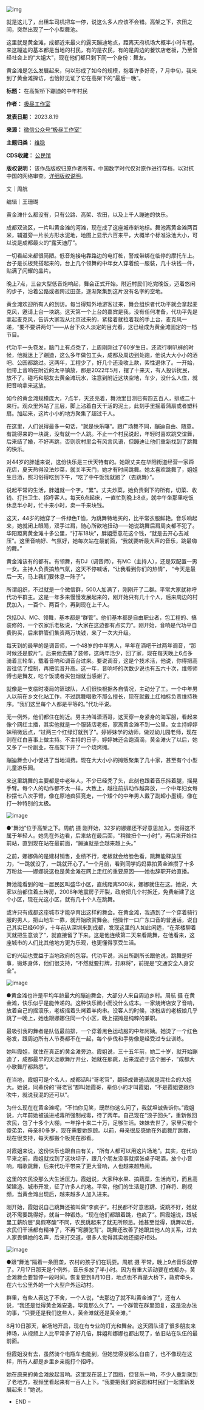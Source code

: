 ![img](https://chinadigitaltimes.net/chinese/files/2023/08/image-1692440057086.png)


就是这儿了，出租车司机把车一停，说这么多人应该不会错。高架之下，农田之间，突然出现了一个小型舞池。


这里就是黄金滩，成都近来最火的露天蹦迪地点，距离天府机场大概半小时车程。来这蹦迪的基本都是当地的村民，有的是农民，有的是周边的餐饮店老板，乃至曾经社会上的“大姐大”，现在他们都只剩下同一个身份：舞友。


黄金滩是怎么发展起来，何以形成了如今的规模，抱着许多好奇，7 月中旬，我来到了黄金滩探访，也恰好见证了它在高架下的“最后一晚”。




**标题：** 在高架桥下蹦迪的中年村民  

**作者：** [极昼工作室](https://chinadigitaltimes.net/space/极昼工作室)  

**发表日期：** 2023.8.19  

**来源：** [微信公众号“极昼工作室”](https://web.archive.org/web/https://mp.weixin.qq.com/s/nvJPlJ-gVh2IsgTzdsKV_Q)  

**主题归类：** [维稳](https://chinadigitaltimes.net/space/维稳)  

**CDS收藏：** [公民馆](https://chinadigitaltimes.net/space/%E5%85%AC%E6%B0%91%E9%A6%86)  

**版权说明：** 该作品版权归原作者所有。中国数字时代仅对原作进行存档，以对抗中国的网络审查。[详细版权说明](https://chinadigitaltimes.net/chinese/copyright)。


文｜周航 


编辑｜王珊瑚


黄金滩什么都没有，只有公路、高架、农田，以及上千人蹦迪的快乐。


成都双流区，一片叫黄金滩的河滩，现在成了这座城市新地标。舞池离黄金滩两百米，辅道旁一片长方形水泥地，地图上显示六百来平，大概半个标准泳池大小，可以说是成都最火的“露天迪厅”。


一切看起来都很简陋。低音炮接电靠路边的电灯桩，警戒带绑在临停的摩托车上。台子是长板凳搭起来的，台上几个领舞的中年女人穿着统一服装，几十块钱一件，贴满了闪耀的晶片。


晚上7点，三台大型低音炮响起，舞会正式开始。附近村民们吃完晚饭，迈着悠闲的步子，沿着公路或者跨过田垄，逐渐聚集到这片没有名字的空地。


黄金滩欢迎所有人的到访。每当得知外地游客过来，舞会组织者代功平就会拿起麦克风，邀请上台一块跳。这天第一个上台的嘉宾是我，没有任何准备，代功平先是拿起麦克风，告诉大家我从北京过来的，紧接着就拉着我的手上台，麦克风一递，“要不要讲两句”——从台下众人淡定的目光看，这已经成为黄金滩固定的一档节目。


代功平一头卷发，脑门上有点秃了，上周刚刚过了60岁生日。还流行喇叭裤的时候，他就迷上了蹦迪，这么多年做包工头，成都及周边到处跑，他说大大小小的酒吧、公园都跳过。这两年，工程少了，好几个还没收上款，索性退休了。一开始，他带上音响在附近的太平镇放，那是2022年5月，摆了十来天，有人投诉扰民，放不了。碰巧和朋友去黄金滩玩水，注意到附近这块空地，车少，没什么人住，就把音响拿来这放。


如今的黄金滩规模庞大，7点半，天还亮着，舞池里目测已有四五百人，排成二十来行。观众里外站了三层，脚上沾着白天干活的泥土，此刻手里摇着蒲扇或者塑料扇。加起来，这片小小的地方聚集了超过千人。


在这里，人们说得最多一句话，“就是快乐噻”。跟广场舞不同，蹦迪自由、随意。有跳得来的一块跳，没有就一个人跳。不止一个村民说起，年轻时喜欢跳交谊舞，后来结了婚，不好再跳，否则农村里会有风言风语，但蹦迪让他们重新找到了跳舞的快乐。


对44岁的胖姐来说，这份快乐是三伏天特有的。她跟丈夫在华阳街道经营一家蹄花店，夏天热得没法炒菜，就关半天门，她才有时间跳舞。她太喜欢跳舞了，姐姐生日酒，照习俗得吃到下午，“吃了中午饭我就跑了（去跳舞）”。


说起平常的生活，胖姐就一个字，“累”。丈夫炒菜，她负责剩下的所有，切菜、收钱、打扫卫生、招呼客人。每天6点起床，一直忙到晚上8点，就中午坐那里吃饭休息半小时，忙十来小时，卖一千来块钱。


这天，44岁的她穿了一件绿色T恤，为跳舞特地买的，比平常衣服鲜艳。音乐响起来，她就闭上眼睛，双手过肩，随心所欲地扭动——她说跳舞后肩周炎都不犯了。华阳距离黄金滩十多公里，“打车18块”，胖姐愿意花这个钱，“就是去开心去减压”。这里音响好、气氛好，她每次站在最前面，“我就要听最大声的音乐，跳最嗨的舞。”


黄金滩该有的都有。有领舞，有DJ（调音师），有MC（主持人），还是双配置一男一女。主持人负责搞热气氛，这天不停喊话，“让我看到你们的热情”， “今天是最后一天，马上我们要休息一阵子”。


所谓组织，不过就是一个微信群，500人加满了，刚刚开了二群。平常大家就称呼代功平群主。这是一年多来慢慢发展起来的，刚开始只有几十个人，后来周边的村民加入，一百个、两百个，再到现在上千人。


包括DJ、MC、领舞，基本都是“群管”。他们基本都是自由职业者，包工程的、搞装修的，一个农家乐老板说，“大家在这边都有点实力”。刚开始，音响是代功平自费购买，后来群管们集资两万块钱，来了一次大升级。


每天到的最早的是调音师，一个48岁的中年男人，早年在酒吧干过两年调音，“那时候还是胶片”。后来他去搞了装修，这两年活少，回了家，现在每天晚上6点多骑着三轮车，载着音响和调音台过来。要说调音，这是个技术活，他说，你得把高音往低了控制，再把低音升高。这一年，音响坏的次数少说也有五六十次，维修师傅也是舞友，吃个饭或者买包烟就当感谢了。


就像是一支临时凑局的篮球队，人们很快根据各自情况，主动分了工。一个中年男人以前在乡文化站工作，不过跳舞唱歌不那么擅长，现在就戴上红袖标负责维持秩序。“我们这里每个人都是平等的。”代功平说。


无一例外，他们都住在附近。男主持叫潇洒哥，这天穿一身紧身的海军服，看起来像个网红主播，其实他就是一个服装店老板，家离黄金滩不到一公里。女主持婷婷妹稍微远点，“过两三个红绿灯就到了”。婷婷妹学的幼师，做过幼儿园老师，现在则在红白喜事上做主持。不主持的日子，婷婷妹还会跑滴滴，黄金滩火了以后，她又多了一份副业，在高架下开了一个烧烤摊。


蹦迪舞会小小促进了当地消费。现在大大小小的摊贩聚集了几十家，甚至有个小型儿童游乐园。


来这里跳舞的主要都是中老年人，不少已经秃了头，此刻也跟着音乐抖着腿，摇晃手臂。每个人的动作都不太一样，大致上，越往前排动作越奔放，一个中年妇女每秒摆七八次手臂，像在原地疯狂竞走，一个矮个的中年男人戴了副超小墨镜，像在打一种特别的太极。


![image](https://chinadigitaltimes.net/chinese/files/2023/08/post-699477-64e0992eed5ba.)  

●“舞池”位于高架之下。周航 摄
刚开始，32岁的娜娜还不好意思加入，觉得这不属于年轻人。她先在外边看，后来站在最后面，“稍微扭个一小时”，再后来开始往前站，直到现在站在最前面，“蹦迪就是会越来越上头。”


之前，娜娜做的是建材销售，业绩不行，老板就会给脸色看，跳舞能释放压力，“一跳就没了，一跳就开心了。”一个月前，看到同学妈妈靠拍黄金滩攒了十多万粉丝——娜娜说这也是黄金滩在网上走红的重要原因——她也辞职开始直播。


舞池能看到的唯一居民区叫盛华小区，直线距离500米，娜娜就住在这。她说，大家以前都住着土砖房，2008年地震房子开裂，政府把几个村拆迁，免费新建了这个小区，现在光这小区，就有几十个人在跳舞。


或许只有成都这座城市才能孕育出这样的舞会。在黄金滩，我遇到了一个穿着骑行服的男人，把山地车一靠，就开始欣赏舞会。他操作一口广东口音的普通话，说自己其实已经60岁，十年前从深圳来到成都，发现这里的人如此闲适，“在茶楼聊着天就把生意谈了”，就直接留了下来。这是他连续第二天来看跳舞，在他看来，这座城市的人们比其他地方更为乐观，也更懂得享受生活。


它的兴起也受益于当地政府的包容。代功平说，派出所副所长跟他说，跳舞是好事，锻炼身体，他们很支持，“不然就要打牌，打麻将”，前提是“交通安全人身安全”。


![image](https://chinadigitaltimes.net/chinese/files/2023/08/post-699477-64e0992f0249a.)  

●黄金滩也许是平均年龄最大的蹦迪舞会，大部分人来自周边乡村。周航 摄
在黄金滩，快乐似乎是能传递的。这种快乐微小而没什么成本。一家烧烤店安了音响，放着自己的摇滚乐，老板摇着头烤着羊肉串。没客人的时候，冰粉店的老板娘几乎跳了一晚上，她也跟娜娜住同一个小区，晚上摆摊是纯粹的兼职。


最吸引我的舞者是队伍最前排，一个穿着黑色运动服的中年阿姨。她烫了一个红色卷发，跟周边所有人节奏都不在一起，每个步伐和手势像是经受过专业训练。


她叫霞姐，就住在真正的黄金滩旁边。霞姐说，三十五年前，她二十岁，就开始蹦迪了，成都最早的天涯歌舞厅开业，她就在那跳，后来混迹于这个圈子，“成都大小歌舞厅都熟悉”。


在当地，霞姐可是个名人，成都话叫“哥老官”，翻译成普通话就是混社会的大姐大。她说，同辈份的“哥老官”都叫她霞哥，辈份小的才叫霞姐，“不是霞姐要跟你吹牛，就说我混的还可以”。


为什么现在在黄金滩呢，“不怕你见笑，既然你这么问了，我就坦诚告诉你。”霞姐说，六年前她被送进戒毒所强制戒毒，待了两年。自己现在“浪子回头”，重新做回农民，包了十多个大棚，一年挣十来二十万，足够生活。妹妹去世了，家里只有个傻弟弟，母亲80多岁，现在需要她照顾。以前，母亲很反感她在外面舞厅跳舞，现在很支持，每天都搬个板凳在那看。


对霞姐来说，这份快乐也跟自由有关，“所有人都可以用这片场地”。其实，在代功平来之前，霞姐就找到了这块坝子，跟几个朋友没事就摆张桌子喝酒，放个小音响，唱歌跳舞，后来代功平带来了更大音响，人也越来越热闹。


这里的农民没那么大生活压力。霞姐说，大家种水果、搞蔬菜，生活尚可，而且高架建造、城市开发，征了许多人的地。平常，他们的生活是打牌、打麻将、刷视频，当黄金滩出现后，越来越多人加入进来。


刚开始，霞姐说自己跳舞还被叫做“李疯子”。村民都不好意思跳，说跳不好，她就说不需要跳得好，就当一种锻炼，“现在他们都跟着跳，也疯了”。照霞姐说，跟城里工薪阶层“臭假寒酸”不同，农民跳起来了就无所顾忌。她甚至觉得，跳舞以后，农民们干活都有精神了，不再“弯腰驼背”。跳舞还改善了她跟其他人的关系，过去人家畏惧她的名声，后来打交道，很多人觉得其实她还挺好相处。


![image](https://chinadigitaltimes.net/chinese/files/2023/08/post-699477-64e0992f09f65.)  

●跟“舞池”隔着一条田垄，农村的孩子们在玩耍。周航 摄
平常，晚上9点音乐就停了。7月17日那天是个例外，音乐多放了半小时。因为有重大活动要在成都办，黄金滩舞会要暂停一段时间。恢复要到8月10日，地点也不再是大桥下，政府牵头，在六七公里外的一个大型户外运动村。


群里，有些人表达了不舍，一个人说，“去那边了就不叫黄金滩了”，还有人说，“我还是觉得黄金滩安逸，毕竟那么久了”。一个群管在群里回复，这是没办法的事，“只要还是我们这些人，黄金滩就还是黄金滩。”


8月10日那天，新场地开启，现在有专业的灯光和舞台。这天团队请了很多朋友来捧场，从视频上人比平常多了好几倍，胖姐和娜娜也都出现了，依旧站在队伍的最前面。


但霞姐没有去，虽然骑个电瓶车也能到，但她觉得没那么自由了，也不像现在这样，所有人都是乡里乡亲能打个招呼。


她在原来的黄金滩放起音响。这里现在装上了围挡，但音乐一响，不少人重新聚到了老地方，视频里看起来有一百人上下。“我要把我们的家园和村民们一起重新发展起来！”她说。


* END –






